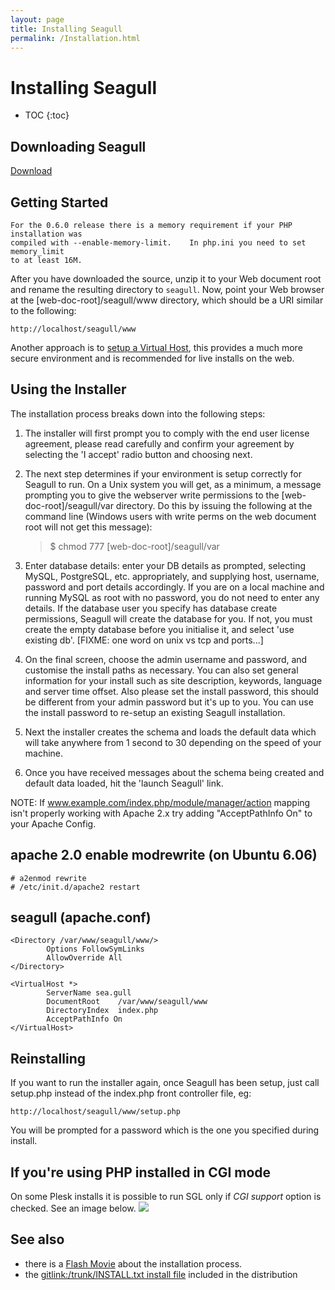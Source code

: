 ```yaml
---
layout: page
title: Installing Seagull
permalink: /Installation.html
---
```


<!-- Name: Installation -->
<!-- Version: 26 -->
<!-- Last-Modified: 2007/10/06 21:46:15 -->
<!-- Author: osde8info -->
# Installing Seagull

* TOC
{:toc}

## Downloading Seagull
[Download][1]

## Getting Started
	For the 0.6.0 release there is a memory requirement if your PHP installation was 
	compiled with --enable-memory-limit.    In php.ini you need to set memory_limit 
	to at least 16M.

After you have downloaded the source, unzip it to your Web document root and rename the resulting directory to `seagull`. Now, point your Web browser at the [web-doc-root]/seagull/www directory, which should be a URI similar to the following:

	http://localhost/seagull/www

Another approach is to [setup a Virtual Host][2], this provides a much more secure environment and is recommended for live installs on the web.

## Using the Installer
The installation process breaks down into the following steps:

 1. The installer will first prompt you to comply with the end user license agreement, please read carefully and confirm your agreement by selecting the 'I accept' radio button and choosing next.
 1. The next step determines if your environment is setup correctly for Seagull to run.  On a Unix system you will get, as a minimum, a message prompting you to give the webserver write permissions to the [web-doc-root]/seagull/var directory.  Do this by issuing the following at the command line (Windows users with write perms on the web document root will not get this message):

	> $ chmod 777 [web-doc-root]/seagull/var

 1. Enter database details: enter your DB details as prompted, selecting MySQL, PostgreSQL, etc. appropriately, and supplying host, username, password and port details accordingly.  If you are on a local machine and running MySQL as root with no password, you do not need to enter any details.  If the database user you specify has database create permissions, Seagull will create the database for you.  If not, you must create the empty database before you initialise it, and select 'use existing db'. [FIXME: one word on unix vs tcp and ports...]
 1. On the final screen, choose the admin username and password, and customise the install paths as necessary.  You can also set general information for your install such as site description, keywords, language and server time offset.  Also please set the install password, this should be different from your admin password but it's up to you.  You can use the install password to re-setup an existing Seagull installation.
 1. Next the installer creates the schema and loads the default data which will take anywhere from 1 second to 30 depending on the speed of your machine.
 1. Once you have received messages about the schema being created and default data loaded, hit the 'launch Seagull' link.

NOTE: If www.example.com/index.php/module/manager/action mapping isn't properly working with Apache 2.x try adding "AcceptPathInfo On" to your Apache Config.

## apache 2.0 enable modrewrite (on Ubuntu 6.06)

	# a2enmod rewrite
	# /etc/init.d/apache2 restart

## seagull (apache.conf)

	<Directory /var/www/seagull/www/>
	        Options FollowSymLinks
	        AllowOverride All
	</Directory>
	
	<VirtualHost *>
	        ServerName sea.gull
	        DocumentRoot    /var/www/seagull/www
	        DirectoryIndex  index.php
	        AcceptPathInfo On
	</VirtualHost>

## Reinstalling
If you want to run the installer again, once Seagull has been setup, just call setup.php instead of the index.php front controller file, eg:

	http://localhost/seagull/www/setup.php

You will be prompted for a password which is the one you specified during install.

## If you're using PHP installed in CGI mode
On some Plesk installs it is possible to run SGL only if _CGI support_ option is checked. See an image below.
![][image-1]

## See also
 * there is a [Flash Movie][3] about the installation process.
 * the [gitlink:/trunk/INSTALL.txt install file]() included in the distribution

[1]:	/Installation/Download.html
[2]:	/Installation/SettingUpApacheVirtualHosts.html
[3]:	/files/flashDemos/installingSeagull.htm


[image-1]:	/images/Installation/plesk_config.jpg